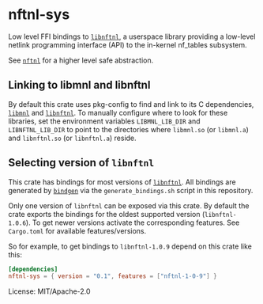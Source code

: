 # nftnl-sys

Low level FFI bindings to [`libnftnl`], a userspace library providing a low-level netlink
programming interface (API) to the in-kernel nf_tables subsystem.

See [`nftnl`] for a higher level safe abstraction.

## Linking to libmnl and libnftnl

By default this crate uses pkg-config to find and link to its C dependencies, [`libmnl`] and
[`libnftnl`]. To manually configure where to look for these libraries, set the environment
variables `LIBMNL_LIB_DIR` and `LIBNFTNL_LIB_DIR` to point to the directories where `libmnl.so`
(or `libmnl.a`) and `libnftnl.so` (or `libnftnl.a`) reside.

## Selecting version of `libnftnl`

This crate has bindings for most versions of [`libnftnl`]. All bindings are generated by
[`bindgen`] via the `generate_bindings.sh` script in this repository.

Only one version of `libnftnl` can be exposed via this crate. By default the crate exports the
bindings for the oldest supported version (`libnftnl-1.0.6`). To get newer versions activate the
corresponding features. See `Cargo.toml` for available features/versions.

So for example, to get bindings to `libnftnl-1.0.9` depend on this crate like this:
```toml
[dependencies]
nftnl-sys = { version = "0.1", features = ["nftnl-1-0-9"] }
```

[`libnftnl`]: https://netfilter.org/projects/libnftnl/
[`libmnl`]: https://netfilter.org/projects/libmnl/
[`nftnl`]: https://crates.io/crates/nftnl
[`bindgen`]: https://crates.io/crates/bindgen

License: MIT/Apache-2.0
